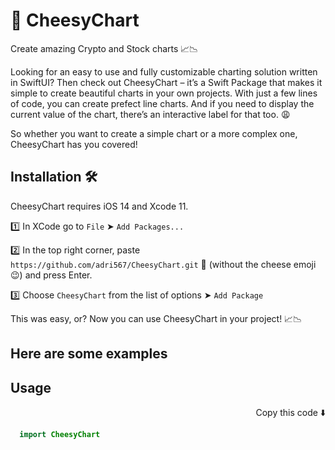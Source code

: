 #  🧀 CheesyChart

Create amazing Crypto and Stock charts 📈📉

Looking for an easy to use and fully customizable charting solution written in SwiftUI? Then check out CheesyChart – it’s a Swift Package that makes it simple to create beautiful charts in your own projects. With just a few lines of code, you can create prefect line charts. And if you need to display the current value of the chart, there’s an interactive label for that too. 😩 

So whether you want to create a simple chart or a more complex one, CheesyChart has you covered!



## Installation 🛠

CheesyChart requires iOS 14 and Xcode 11.

1️⃣ In XCode go to `File` ➤ `Add Packages...`

2️⃣ In the top right corner, paste `https://github.com/adri567/CheesyChart.git` 🧀 (without the cheese emoji 😉) and press Enter.

3️⃣ Choose `CheesyChart` from the list of options ➤ `Add Package`

This was easy, or? Now you can use CheesyChart in your project! 📈📉

## Here are some examples

## Usage
<p align="right"> Copy this code ⬇️<p>
 
```swift
  import CheesyChart
